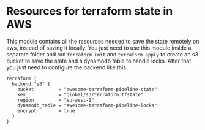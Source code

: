 # Resources for terraform state in AWS

This module contains all the resources needed to save the state
remotely on aws, instead of saving it locally.
You just need to use this module inside a separate folder and
run `terraform init` and `terraform apply` to create an s3 bucket 
to save the state and a dynamodb table to handle locks.
After that you just need to configure the backend like this:

```hcl
terraform {
  backend "s3" {
    bucket         = "awesome-terraform-pipeline-state"
    key            = "global/s3/terraform.tfstate"
    region         = "eu-west-1" 
    dynamodb_table = "awesome-terraform-pipeline-locks"
    encrypt        = true
  }
}
```

<!--- BEGIN_TF_DOCS --->
<!--- END_TF_DOCS --->
